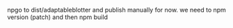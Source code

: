 npgo to dist/adaptableblotter and publish manually for now.
we need to npm version (patch)
and then npm build